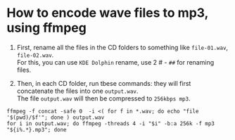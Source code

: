 # How to encode wave files to mp3, using ffmpeg

1. First, rename all the files in the CD folders to something like `file-01.wav`, `file-02.wav`.  
For this, you can use `KDE Dolphin` rename, use 2 # - `##` for renaming files.

2. Then, in each CD folder, run tbese commands: they will first concatenate the files into one `output.wav`.  
The file `output.wav` will then be compressed to `256kbps mp3`.

```
ffmpeg -f concat -safe 0  -i <( for f in *.wav; do echo "file '$(pwd)/$f'"; done ) output.wav  
for i in output.wav; do ffmpeg -threads 4 -i "$i" -b:a 256k -f mp3 "${i%.*}.mp3"; done  
```
